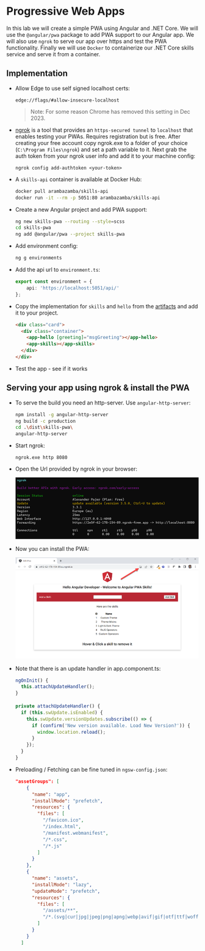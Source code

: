 # Progressive Web Apps

In this lab we will create a simple PWA using Angular and .NET Core. We will use the `@angular/pwa` package to add PWA support to our Angular app. We will also use `ngrok` to serve our app over https and test the PWA functionality. Finally we will use `Docker` to containerize our .NET Core skills service and serve it from a container.

## Implementation

- Allow Edge to use self signed localhost certs:

  ```
  edge://flags/#allow-insecure-localhost
  ```

  >Note: For some reason Chrome has removed this setting in Dec 2023.

- [ngrok](https://ngrok.com/) is a tool that provides an `https-secured tunnel` to `localhost` that enables testing your PWAs. Requires registration but is free. After creating your free account copy ngrok.exe to a folder of your choice (`C:\Program Files\ngrok`) and set a path variable to it. Next grab the auth token from your ngrok user info and add it to your machine config:

  ```
  ngrok config add-authtoken <your-token>
  ```

- A `skills-api` container is available at Docker Hub: 

  ```bash
  docker pull arambazamba/skills-api
  docker run -it --rm -p 5051:80 arambazamba/skills-api
  ```

- Create a new Angular project and add PWA support:

  ```bash
  ng new skills-pwa --routing --style=scss
  cd skills-pwa
  ng add @angular/pwa --project skills-pwa
  ```

- Add environment config:

  ```bash
  ng g environments
  ```

- Add the api url to `environment.ts`: 

  ```typescript
  export const environment = {
      api: 'https://localhost:5051/api/'
  };
  ```

- Copy the implementation for `skills` and `hello` from the [artifacts](./skills-pwa-artifacts/) and add it to your project.

  ```html
  <div class="card">
    <div class="container">
      <app-hello [greeting]="msgGreeting"></app-hello>
      <app-skills></app-skills>
    </div>
  </div>
  ```

- Test the app - see if it works

## Serving your app using ngrok & install the PWA

- To serve the build you need an http-server. Use `angular-http-server`:

  ```bash
  npm install -g angular-http-server
  ng build -c production
  cd .\dist\skills-pwa\
  angular-http-server
  ```

- Start ngrok:

  ```
  ngrok.exe http 8080
  ```

- Open the Url provided by ngrok in your browser:

  ![ngrok](_images/ngrok.png)

- Now you can install the PWA:

  ![install](_images/install.png)

- Note that there is an update handler in app.component.ts:

  ```typescript
  ngOnInit() {
    this.attachUpdateHandler();
  }

  private attachUpdateHandler() {
    if (this.swUpdate.isEnabled) {
      this.swUpdate.versionUpdates.subscribe(() => {
        if (confirm('New version available. Load New Version?')) {
          window.location.reload();
        }
      });
    }
  }
  ```

- Preloading / Fetching can be fine tuned in `ngsw-config.json`:

  ```json
  "assetGroups": [
      {
        "name": "app",
        "installMode": "prefetch",
        "resources": {
          "files": [
            "/favicon.ico",
            "/index.html",
            "/manifest.webmanifest",
            "/*.css",
            "/*.js"
          ]
        }
      },
      {
        "name": "assets",
        "installMode": "lazy",
        "updateMode": "prefetch",
        "resources": {
          "files": [
            "/assets/**",
            "/*.(svg|cur|jpg|jpeg|png|apng|webp|avif|gif|otf|ttf|woff|woff2)"
          ]
        }
      }
    ]
  ```